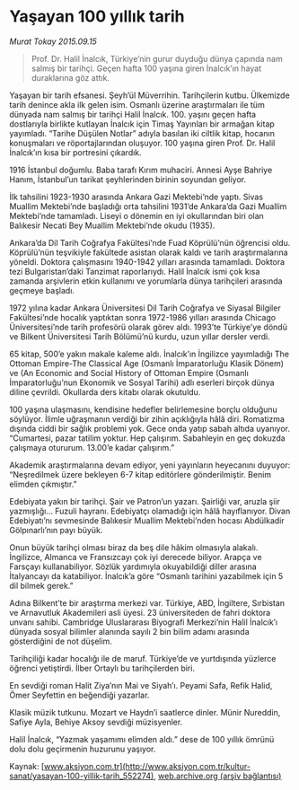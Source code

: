 # Yaşayan 100 yıllık tarih

*Murat Tokay 2015.09.15*

<div class="pNewsDetailMainContent ctx_content" itemprop="articleBody">
 <blockquote>
  <p>
   Prof. Dr. Halil İnalcık, Türkiye’nin gurur duyduğu dünya çapında nam salmış bir tarihçi. Geçen hafta 100 yaşına giren İnalcık’ın hayat duraklarına göz attık.
  </p>
 </blockquote>
 <p>
  Yaşayan bir tarih efsanesi. Şeyh’ül Müverrihin. Tarihçilerin kutbu. Ülkemizde tarih denince akla ilk gelen isim. Osmanlı üzerine araştırmaları ile tüm dünyada nam salmış bir tarihçi Halil İnalcık. 100. yaşını geçen hafta dostlarıyla birlikte kutlayan İnalcık için Timaş Yayınları bir armağan kitap yayımladı. “Tarihe Düşülen Notlar” adıyla basılan iki ciltlik kitap, hocanın konuşmaları ve röportajlarından oluşuyor. 100 yaşına giren Prof. Dr. Halil İnalcık’ın kısa bir portresini çıkardık.
 </p>
 <p>
  1916 İstanbul doğumlu. Baba tarafı Kırım muhaciri. Annesi Ayşe Bahriye Hanım, İstanbul’un tarikat şeyhlerinden birinin soyundan geliyor.
 </p>
 <p>
  İlk tahsilini 1923-1930 arasında Ankara Gazi Mektebi’nde yaptı. Sivas Muallim Mektebi’nde başladığı orta tahsilini 1931’de Ankara’da Gazi Muallim Mektebi’nde tamamladı. Liseyi o dönemin en iyi okullarından biri olan Balıkesir Necati Bey Muallim Mektebi’nde okudu (1935).
 </p>
 <p>
  Ankara’da Dil Tarih Coğrafya Fakültesi’nde Fuad Köprülü’nün öğrencisi oldu. Köprülü’nün teşvikiyle fakültede asistan olarak kaldı ve tarih araştırmalarına yöneldi. Doktora çalışmasını 1940-1942 yılları arasında tamamladı. Doktora tezi Bulgaristan’daki Tanzimat raporlarıydı. Halil İnalcık ismi çok kısa zamanda arşivlerin etkin kullanımı ve yorumlarla dünya tarihçileri arasında geçmeye başladı.
 </p>
 <p>
  1972 yılına kadar Ankara Üniversitesi Dil Tarih Coğrafya ve Siyasal Bilgiler Fakültesi’nde hocalık yaptıktan sonra 1972-1986 yılları arasında Chicago Üniversitesi’nde tarih profesörü olarak görev aldı. 1993’te Türkiye’ye döndü ve Bilkent Üniversitesi Tarih Bölümü’nü kurdu, uzun yıllar dersler verdi.
 </p>
 <p>
  65 kitap, 500’e yakın makale kaleme aldı. İnalcık’ın İngilizce yayımladığı The Ottoman Empire-The Classical Age (Osmanlı İmparatorluğu Klasik Dönem) ve (An Economic and Social History of Ottoman Empire (Osmanlı İmparatorluğu’nun Ekonomik ve Sosyal Tarihi) adlı eserleri birçok dünya diline çevrildi. Okullarda ders kitabı olarak okutuldu.
 </p>
 <p>
  100 yaşına ulaşmasını, kendisine hedefler belirlemesine borçlu olduğunu söylüyor. İlimle uğraşmanın verdiği bir zihin açıklığıyla hâlâ diri. Romatizma dışında ciddi bir sağlık problemi yok. Gece onda yatıp sabah altıda uyanıyor. “Cumartesi, pazar tatilim yoktur. Hep çalışırım. Sabahleyin en geç dokuzda çalışmaya otururum. 13.00’e kadar çalışırım.”
 </p>
 <p>
  Akademik araştırmalarına devam ediyor, yeni yayınların heyecanını duyuyor: “Neşredilmek üzere bekleyen 6-7 kitap editörlere gönderilmiştir. Benim elimden çıkmıştır.”
 </p>
 <p>
  Edebiyata yakın bir tarihçi. Şair ve Patron’un yazarı. Şairliği var, aruzla şiir yazmışlığı… Fuzuli hayranı. Edebiyatçı olamadığı için hâlâ hayıflanıyor. Divan Edebiyatı’nı sevmesinde Balıkesir Muallim Mektebi’nden hocası Abdülkadir Gölpınarlı’nın payı büyük.
 </p>
 <p>
  Onun büyük tarihçi olması biraz da beş dile hâkim olmasıyla alakalı. İngilizce, Almanca ve Fransızcayı çok iyi derecede biliyor. Arapça ve Farsçayı kullanabiliyor. Sözlük yardımıyla okuyabildiği diller arasına İtalyancayı da katabiliyor. İnalcık’a göre “Osmanlı tarihini yazabilmek için 5 dil bilmek gerek.”
 </p>
 <p>
  Adına Bilkent’te bir araştırma merkezi var. Türkiye, ABD, İngiltere, Sırbistan ve Arnavutluk Akademileri asli üyesi. 23 üniversiteden de fahri doktora unvanı sahibi. Cambridge Uluslararası Biyografi Merkezi’nin Halil İnalcık’ı dünyada sosyal bilimler alanında sayılı 2 bin bilim adamı arasında gösterdiğini de not düşelim.
 </p>
 <p>
  Tarihçiliği kadar hocalığı ile de maruf. Türkiye’de ve yurtdışında yüzlerce öğrenci yetiştirdi. İlber Ortaylı bu tarihçilerden biri.
 </p>
 <p>
  En sevdiği roman Halit Ziya’nın Mai ve Siyah’ı. Peyami Safa, Refik Halid, Ömer Seyfettin en beğendiği yazarlar.
 </p>
 <p>
  Klasik müzik tutkunu. Mozart ve Haydn’i saatlerce dinler. Münir Nureddin, Safiye Ayla, Behiye Aksoy sevdiği müzisyenler.
 </p>
 <p>
  Halil İnalcık, “Yazmak yaşamımı elimden aldı.” dese de 100 yıllık ömrünü dolu dolu geçirmenin huzurunu yaşıyor.
 </p>
</div>


Kaynak: [www.aksiyon.com.tr](http://www.aksiyon.com.tr/kultur-sanat/yasayan-100-yillik-tarih_552274), [web.archive.org (arşiv bağlantısı)](http://web.archive.org/web/20160106144130/http://www.aksiyon.com.tr/kultur-sanat/yasayan-100-yillik-tarih_552274)
